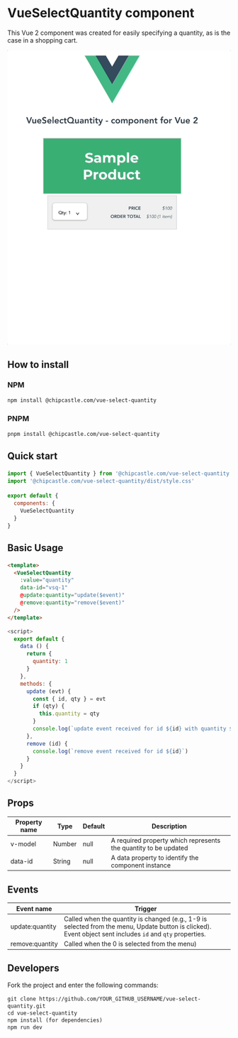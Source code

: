 # VueSelectQuantity component

This Vue 2 component was created for easily specifying a quantity, as is the case in a shopping cart.

![VueSelectQuantity Demo](https://github.com/chip/vue-select-quantity/blob/master/Demo.gif)

## How to install


### NPM
```bash
npm install @chipcastle.com/vue-select-quantity
```

### PNPM
```bash
pnpm install @chipcastle.com/vue-select-quantity
```

## Quick start

```javascript
import { VueSelectQuantity } from '@chipcastle.com/vue-select-quantity'
import '@chipcastle.com/vue-select-quantity/dist/style.css'

export default {
  components: {
    VueSelectQuantity
  }
}
```

## Basic Usage

```html
<template>
  <VueSelectQuantity
    :value="quantity"
    data-id="vsq-1"
    @update:quantity="update($event)"
    @remove:quantity="remove($event)"
  />
</template>
```

```javascript
<script>
  export default {
    data () {
      return {
        quantity: 1
      }
    },
    methods: {
      update (evt) {
        const { id, qty } = evt
        if (qty) {
          this.quantity = qty
        }
        console.log(`update event received for id ${id} with quantity ${this.quantity}`)
      },
      remove (id) {
        console.log(`remove event received for id ${id}`)
      }
    }
  }
</script>
```

## Props

| Property name | Type | Default | Description |
| ------------- | ---- | ------- | ----------- |
| v-model | Number | null | A required property which represents the quantity to be updated |
| data-id | String | null | A data property to identify the component instance |

## Events

| Event name | Trigger |
| ------------- | ---- |
| update:quantity | Called when the quantity is changed (e.g., 1-9 is selected from the menu, Update button is clicked). Event object sent includes `id` and `qty` properties.|
| remove:quantity | Called when the 0 is selected from the menu) |

## Developers

Fork the project and enter the following commands:

    git clone https://github.com/YOUR_GITHUB_USERNAME/vue-select-quantity.git
    cd vue-select-quantity
    npm install (for dependencies)
    npm run dev
